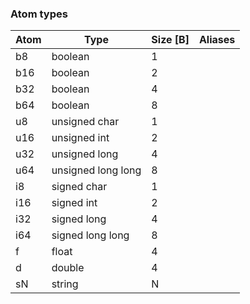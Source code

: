 ### Atom types
| Atom | Type               | Size [B] | Aliases |
|------|--------------------|----------|---------|
| b8   | boolean            | 1        |         |
| b16  | boolean            | 2        |         |
| b32  | boolean            | 4        |         |
| b64  | boolean            | 8        |         |
| u8   | unsigned char      | 1        |         |
| u16  | unsigned int       | 2        |         |
| u32  | unsigned long      | 4        |         |
| u64  | unsigned long long | 8        |         |
| i8   | signed char        | 1        |         |
| i16  | signed int         | 2        |         |
| i32  | signed long        | 4        |         |
| i64  | signed long long   | 8        |         |
| f    | float              | 4        |         |
| d    | double             | 4        |         |
| sN   | string             | N        |         |
